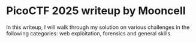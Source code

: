 # PicoCTF 2025 writeup by MoonceII
In this writeup, I will walk through my solution on various challenges in the following categories: web exploitation, forensics and general skills.